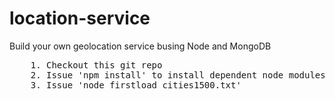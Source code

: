 # location-service
Build your own geolocation service busing Node and MongoDB

<pre>
    1. Checkout this git repo
    2. Issue 'npm install' to install dependent node modules
    3. Issue 'node firstload cities1500.txt'
</pre>